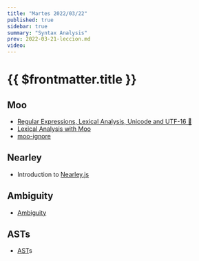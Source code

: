 ```yaml
---
title: "Martes 2022/03/22"
published: true
sidebar: true
summary: "Syntax Analysis"
prev: 2022-03-21-leccion.md
video: 
---
```


# {{ $frontmatter.title }}

## Moo 

* [Regular Expressions, Lexical Analysis, Unicode and UTF-16 🚒](/temas/expresiones-regulares-y-analisis-lexico/)
* [Lexical Analysis with Moo](/temas/syntax-analysis/earley/moo.html)
* [moo-ignore](https://www.npmjs.com/package/moo-ignore)

## Nearley 

* Introduction to [Nearley.js](/temas/syntax-analysis/earley/nearley.html)

## Ambiguity 

* [Ambiguity](/temas/syntax-analysis/earley/ambiguity.html)

## ASTs

* [AST](/temas/syntax-analysis/ast.html)s

